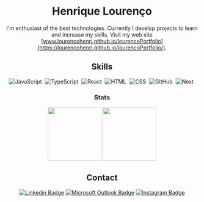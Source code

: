 <div align="center">

# Henrique Lourenço

I'm enthusiast of the best technologies. Currently I develop projects to learn and increase my skills.
Visit my web site [www.lourencohenri.github.io/lourencoPortfolio](https://lourencohenri.github.io/lourencoPortfolio/).


## Skills

![JavaScript](https://img.shields.io/badge/-JavaScript-1261a0?style=for-the-badge&logo=javascript&logoColor=white)&nbsp;
![TypeScript](https://img.shields.io/badge/-TypeScript-1261a0?style=for-the-badge&logo=TypeScript&logoColor=white)&nbsp;
![React](https://img.shields.io/badge/-React-1261a0?style=for-the-badge&logo=react&logoColor=white)&nbsp;
![HTML](https://img.shields.io/badge/-HTML-1261a0?style=for-the-badge&logo=HTML5&logoColor=white)&nbsp;
![CSS](https://img.shields.io/badge/-CSS-1261a0?style=for-the-badge&logo=CSS3&logoColor=white)&nbsp;
![GitHub](https://img.shields.io/badge/-GitHub-1261a0?style=for-the-badge&logo=github&logoColor=white)&nbsp;
![Next](https://img.shields.io/badge/-nextdotjs-1261a0?style=for-the-badge&logo=nextdotjs&logoColor=white)&nbsp;
  
  

### Stats

<div display="flex" align="center">
  <img height="140em" src="https://github-readme-stats.vercel.app/api?username=LourencoHenri&theme=github_dark"/>
  <img height="140em" src="https://github-readme-stats.vercel.app/api/top-langs/?username=LourencoHenri&theme=github_dark&layout=compact"/> 
</div>
  
## Contact

[![Linkedin Badge](https://img.shields.io/badge/-Henrique%20Lourenço-1261a0?style=for-the-badge&logo=Linkedin&logoColor=white&link=https://www.linkedin.com/in/henrique-lourenco/)](https://www.linkedin.com/in/henrique-lourenco/) 
[![Microsoft Outlook Badge](https://img.shields.io/badge/-henri.lourenco@outlook.com-1261a0?style=for-the-badge&logo=Gmail&logoColor=white&link=mailto:henri.lourenco@outlook.com)](mailto:henri.lourenco@outlook.com)
[![Instagram Badge](https://img.shields.io/badge/-lourencohenri-1261a0?style=for-the-badge&labelColor=1261a0&logo=instagram&logoColor=white&link=https://www.instagram.com/lourencohenri/)](https://www.instagram.com/lourencohenri/) 

</div>
